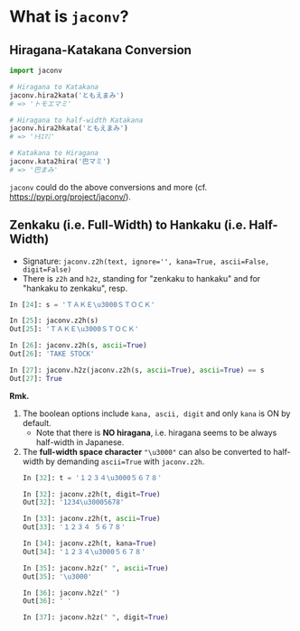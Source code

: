 # What is `jaconv`?


## Hiragana-Katakana Conversion
```python
import jaconv

# Hiragana to Katakana
jaconv.hira2kata('ともえまみ')
# => 'トモエマミ'

# Hiragana to half-width Katakana
jaconv.hira2hkata('ともえまみ')
# => 'ﾄﾓｴﾏﾐ'

# Katakana to Hiragana
jaconv.kata2hira('巴マミ')
# => '巴まみ'
```

`jaconv` could do the above conversions and more
(cf. <https://pypi.org/project/jaconv/>).


## Zenkaku (i.e. Full-Width) to Hankaku (i.e. Half-Width)
- Signature: `jaconv.z2h(text, ignore='', kana=True, ascii=False, digit=False)`
- There is `z2h` and `h2z`, standing for "zenkaku to hankaku" and
  for "hankaku to zenkaku", resp.

```python
In [24]: s = 'ＴＡＫＥ\u3000ＳＴＯＣＫ'

In [25]: jaconv.z2h(s)
Out[25]: 'ＴＡＫＥ\u3000ＳＴＯＣＫ'

In [26]: jaconv.z2h(s, ascii=True)
Out[26]: 'TAKE STOCK'

In [27]: jaconv.h2z(jaconv.z2h(s, ascii=True), ascii=True) == s
Out[27]: True
```

**Rmk.**  
1. The boolean options include `kana, ascii, digit` and only `kana` is ON by default.
    - Note that there is **NO hiragana**, i.e. hiragana seems to be always half-width in
      Japanese.
1. The **full-width space character** `"\u3000"` can also be converted to half-width
   by demanding `ascii=True` with `jaconv.z2h`.
   ```python
   In [32]: t = '１２３４\u3000５６７８'
   
   In [32]: jaconv.z2h(t, digit=True)
   Out[32]: '1234\u30005678'
   
   In [33]: jaconv.z2h(t, ascii=True)
   Out[33]: '１２３４ ５６７８'
   
   In [34]: jaconv.z2h(t, kana=True)
   Out[34]: '１２３４\u3000５６７８'

   In [35]: jaconv.h2z(" ", ascii=True)
   Out[35]: '\u3000'
   
   In [36]: jaconv.h2z(" ")
   Out[36]: ' '
   
   In [37]: jaconv.h2z(" ", digit=True)
   ```
